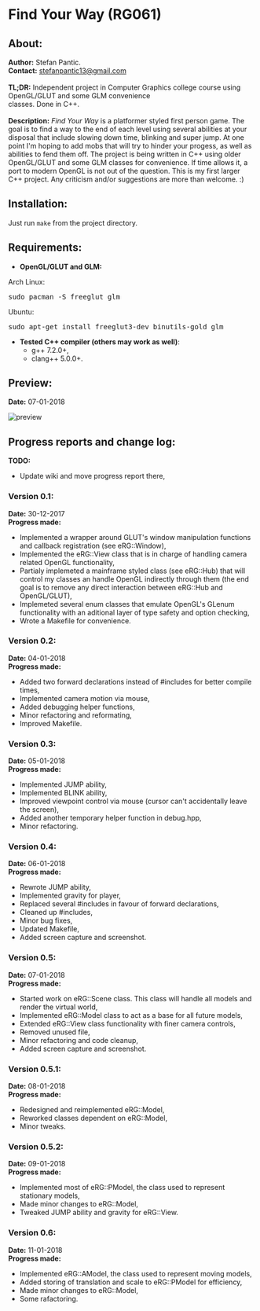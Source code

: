 # Find Your Way (RG061)

## About:
**Author:** Stefan Pantic.  
**Contact:** stefanpantic13@gmail.com   
<br>
**TL;DR:** Independent project in Computer Graphics college course using OpenGL/GLUT and some GLM convenience   
classes. Done in C++.  
<br>
**Description:** *Find Your Way* is a platformer styled first person game. The goal is to find a way to the end of each level using several abilities at your disposal that include slowing down time, blinking and super jump. At one point I'm hoping to add mobs that will try to hinder your progess, as well as abilities to fend them off. The project is being written in C++ using older OpenGL/GLUT and some GLM classes for convenience. If time allows it, a port to modern OpenGL is not out of the question. This is my first larger C++ project. Any criticism and/or suggestions are more than welcome. :)  

## Installation:
Just run <code>make</code> from the project directory.
## Requirements:
 * **OpenGL/GLUT and GLM:**  

Arch Linux:
<pre>sudo pacman -S freeglut glm</pre>
Ubuntu:
<pre>sudo apt-get install freeglut3-dev binutils-gold glm</pre>

* **Tested C++ compiler (others may work as well)**:   
    * g++ 7.2.0+,
    * clang++ 5.0.0+.

## Preview:
**Date:** 07-01-2018  

![preview](https://github.com/MATF-RG17/RG061-find-your-way/blob/master/sample/07-01-2018.png) 

## Progress reports and change log:
**TODO:** 
* Update wiki and move progress report there,


### Version 0.1:
**Date:** 30-12-2017  
**Progress made:**
 * Implemented a wrapper around GLUT's window manipulation functions and callback registration (see eRG::Window),
 * Implemented the eRG::View class that is in charge of handling camera related OpenGL functionality,
 * Partialy implemeted a mainframe styled class (see eRG::Hub) that will control my classes an handle OpenGL indirectly through them (the end goal is to remove any direct interaction between eRG::Hub and OpenGL/GLUT),
 * Implemeted several enum classes that emulate OpenGL's GLenum functionality with an aditional layer of type safety and option checking,
 * Wrote a Makefile for convenience.

### Version 0.2:
**Date:** 04-01-2018   
**Progress made:** 
 * Added two forward declarations instead of #includes for better compile times,
 * Implemented camera motion via mouse,
 * Added debugging helper functions,
 * Minor refactoring and reformating,
 * Improved Makefile.
 
 ### Version 0.3:
 **Date:** 05-01-2018  
 **Progress made:**
 * Implemented JUMP ability,
 * Implemented BLINK ability,
 * Improved viewpoint control via mouse (cursor can't accidentally leave the screen),
 * Added another temporary helper function in debug.hpp,
 * Minor refactoring.
 
 ### Version 0.4:
 **Date:** 06-01-2018  
 **Progress made:**  
 * Rewrote JUMP ability,
 * Implemented gravity for player,
 * Replaced several #includes in favour of forward declarations,
 * Cleaned up #includes,
 * Minor bug fixes,
 * Updated Makefile,
 * Added screen capture and screenshot.
 
 ### Version 0.5:
 **Date:** 07-01-2018  
 **Progress made:**
 * Started work on eRG::Scene class. This class will handle all models and render the virtual world,
 * Implemented eRG::Model class to act as a base for all future models,
 * Extended eRG::View class functionality with finer camera controls,
 * Removed unused file,
 * Minor refactoring and code cleanup,
 * Added screen capture and screenshot.

 ### Version 0.5.1:
 **Date:** 08-01-2018  
 **Progress made:**
 * Redesigned and reimplemented eRG::Model,
 * Reworked classes dependent on eRG::Model,
 * Minor tweaks.

 ### Version 0.5.2:
 **Date:** 09-01-2018  
 **Progress made:**
 * Implemented most of eRG::PModel, the class used to represent stationary models,
 * Made minor changes to eRG::Model,
 * Tweaked JUMP ability and gravity for eRG::View.

 ### Version 0.6:
 **Date:** 11-01-2018  
 **Progress made:**
 * Implemented eRG::AModel, the class used to represent moving models,
 * Added storing of translation and scale to eRG::PModel for efficiency,
 * Made minor changes to eRG::Model,
 * Some rafactoring.


